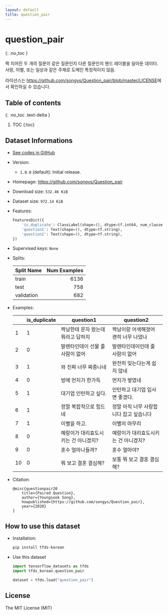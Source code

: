 ```yaml
---
layout: default
title: question_pair
---
```


# question_pair
{: .no_toc }

짝 지어진 두 개의 질문이 같은 질문인지 다른 질문인지 핸드 레이블을 달아둔 데이터.
사랑, 이별, 또는 일상과 같은 주제로 도메인 특정적이지 않음.

라이선스는 <https://github.com/songys/Question_pair/blob/master/LICENSE>에서 확인하실 수 있습니다.

## Table of contents
{: .no_toc .text-delta }

1. TOC
{:toc}

## Dataset Informations

* [See codes in GitHub](https://github.com/jeongukjae/tfds-korean/blob/main/tfds_korean/question_pair/question_pair.py)
* Version:
  * `1.0.0` (default): Initial release.
* Homepage: <https://github.com/songys/Question_pair>
* Download size: `532.46 KiB`
* Dataset size: `972.14 KiB`
* Features:

  ```python
  FeaturesDict({
      'is_duplicate': ClassLabel(shape=(), dtype=tf.int64, num_classes=2),
      'question1': Text(shape=(), dtype=tf.string),
      'question2': Text(shape=(), dtype=tf.string),
  })
  ```

* Supervised keys: `None`
* Splits:

  | Split Name | Num Examples        |
  |------------|--------------------:|
  |train  |6136|
  |test  |758|
  |validation  |682|

* Examples:

  | |is_duplicate|question1|question2|
  |---|---|---|---|
  |1|1|짝남한테 문자 왔는데 뭐라고 답하지|짝남이랑 어색해졌어 괜히 너무 나댔나|
  |2|0|발렌타인데이 선물 줄 사람이 없어|발렌타인데이인데 줄 사람이 없어|
  |3|1|와 진짜 너무 짜증나네|완전히 잊는다는게 쉽지 않네|
  |4|0|방에 먼지가 한가득|먼지가 쌓였네|
  |5|1|대기업 인턴하고 싶다.|인턴하고 대기업 입사면 좋겠다.|
  |6|1|정말 복합적으로 힘드네|정말 아직 너무 사랑합니다 잡고 싶습니다|
  |7|1|이별을 하고.|이별의 마무리|
  |8|0|예랑이가 대리효도시키는 건 아니겠지?|예랑이가 대리효도시키는 건 아니겠지?|
  |9|0|혼수 얼마나들까?|혼수 얼마야?|
  |10|0|뭐 보고 결혼 결심해?|보통 뭐 보고 결혼 결심해?|

* Citation:

  ```text
  @misc{questionpair20
      title={Paired Question},
      author={Youngsook Song},
      howpublished={https://github.com/songys/Question_pair},
      year={2020}
  }
  ```

## How to use this dataset

* Installation:

  ```sh
  pip install tfds-korean
  ```

* Use this dataset

  ```python
  import tensorflow_datasets as tfds
  import tfds_korean.question_pair

  dataset = tfds.load("question_pair")
  ```

## License

The MIT License (MIT)
